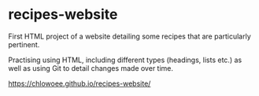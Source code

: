 # recipes-website

First HTML project of a website detailing some recipes that are
particularly pertinent.

Practising using HTML, including different types (headings, lists etc.) 
as well as using Git to detail changes made over time.

https://chlowoee.github.io/recipes-website/
